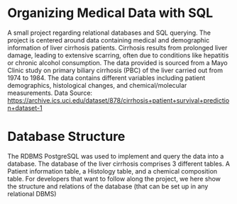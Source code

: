 # Organizing Medical Data with SQL
A small project regarding relational databases and SQL querying.
The project is centered around data containing medical and demographic information of liver cirrhosis patients. Cirrhosis results from prolonged liver damage, leading to extensive scarring, often due to conditions like hepatitis or chronic alcohol consumption. The data provided is sourced from a Mayo Clinic study on primary biliary cirrhosis (PBC) of the liver carried out from 1974 to 1984. The data contains different variables including patient demographics, histological changes, and chemical/molecular measurements.
Data Source: https://archive.ics.uci.edu/dataset/878/cirrhosis+patient+survival+prediction+dataset-1

# Database Structure
The RDBMS PostgreSQL was used to implement and query the data into a database.
The database of the liver cirrhosis comprises 3 different tables. A Patient information table, a Histology table, and a chemical composition table.
For developers that want to follow along the project, we here show the structure and relations of the database (that can be set up in any relational DBMS)
